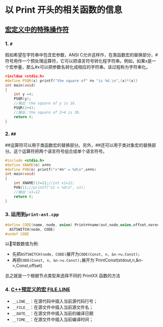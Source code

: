 # 以 Print 开头的相关函数的信息

## [宏定义中的特殊操作符](https://blog.csdn.net/u012611878/article/details/52534622) 
### 1. `#`
假如希望在字符串中包含宏参数，ANSI C允许这样作，在类函数宏的替换部分，#符号用作一个预处理运算符，它可以把语言符号转化程字符串。例如，如果x是一个宏参量，那么#x可以把参数名转化成相应的字符串。该过程称为字符串化。
```c++
#incldue <stdio.h>
#define PSQR(x) printf("the square of" #x "is %d.\n",(x)*(x))
int main(void)
{
    int y =4;
    PSQR(y);
    //输出：the square of y is 16.
    PSQR(2+4);
    //输出：the square of 2+4 is 36.
    return 0;
}
```
### 2. `##` 
\#\#运算符可以用于类函数宏的替换部分。另外，##还可以用于类对象宏的替换部分。这个运算符把两个语言符号组合成单个语言符号。 
```c++
#include <stdio.h>
#define XNAME(n) x##n
#define PXN(n) printf("x"#n" = %d\n",x##n)
int main(void)
{
    int XNAME(1)=12;//int x1=12;
    PXN(1);//printf("x1 = %d\n", x1);
    //输出：x1=12
    return 0;
}
```
### 3. 运用到`print-ast.cpp`
```c++
#define CODE(name, node, union) Print##name(out,node,union,offset,norecurse)
  ASTSWITCH(node, CODE)
#undef CODE
```
以常数数值为例:
- 先把`ASTSWITCH(node, CODE)`展开为`CODE(Const, n, &n->u.Const);`
- 再把`CODE(Const, n, &n->u.Const);`展开为`PrintConst(stdout,n,&n->,Const,offset)

总之就是一个根据节点类型来选择不同的 PrintXX 函数的方法

### 4. [C++预定义的宏 __FILE__,__LINE__](http://c.biancheng.net/cpp/html/2552.html)
- `__LINE__`：在源代码中插入当前源代码行号；
- `__FILE__`：在源文件中插入当前源文件名；
- `__DATE__`：在源文件中插入当前的编译日期
- `__TIME__`：在源文件中插入当前编译时间；
